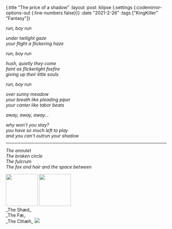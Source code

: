 {:title "The price of a shadow"
 :layout :post
 :klipse {:settings {:codemirror-options-out {:line-numbers false}}}
 :date "2021-2-26"
 :tags  ["KingKiller" "Fantasy"]}
 
 
_run, boy run_

_under twilight gaze_
<br>
_your flight a flickering haze_

_run, boy run_

_hush, quietly they come_
<br>
_faint as flickerlight foxfire_
<br>
_giving up their little souls_
<br>

_run, boy run_

_over sunny meadow_
<br>
_your breath like pleading piper_
<br>
_your canter like tabor beats_

_away, away, away..._

_why won't you stay?_
<br>
_you have so much left to play_
<br>
_and you can't outrun your shadow_
<br>

--------------

_The annulet_
<br>
_The broken circle_
<br>
_The fulcrum_
<br>
_The fox and hair and the space between_

<img src="/img/a-image.png" height=100px width=100px>
<img src="/img/E-image.png" height=100px width=100px>


<br>
_The Sh&#xe6;d_
<br>
_The F&#xe6;_
<br>
_The Cth&#xe6;h_


<img src="/img/the-prince-of-shadow.png" >
